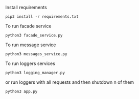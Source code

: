 Install requirements
```
pip3 install -r requirements.txt
```

To run facade service
```
python3 facade_service.py
```
To run message service
```
python3 messages_service.py
```
To run loggers services
```
python3 logging_manager.py
```
or run loggers with all requests and then shutdown n of them
```
python3 app.py
```